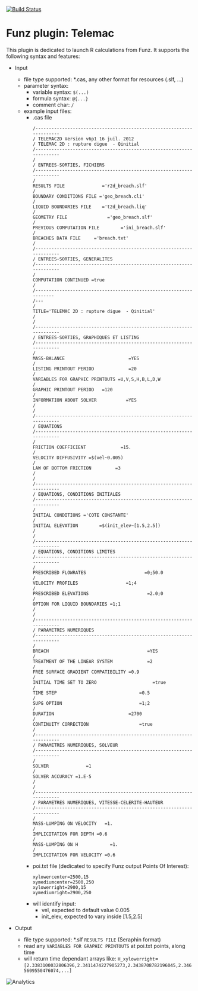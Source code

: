 [![Build Status](https://travis-ci.org/Funz/plugin-Telemac.png)](https://travis-ci.org/Funz/plugin-Telemac)

# Funz plugin: Telemac

This plugin is dedicated to launch R calculations from Funz.
It supports the following syntax and features:

  * Input
    * file type supported: *.cas, any other format for resources (.slf, ...)
    * parameter syntax: 
      * variable syntax: `$(...)`
      * formula syntax: `@{...}`
      * comment char: `/`
    * example input files:
      * .cas file
        ```
        /---------------------------------------------------------------------
        / TELEMAC2D Version v6p1 16 juil. 2012
        / TELEMAC 2D : rupture digue  - Qinitial
        /---------------------------------------------------------------------
        /
        / ENTREES-SORTIES, FICHIERS
        /---------------------------------------------------------------------
        /
        RESULTS FILE              ='r2d_breach.slf'
        /
        BOUNDARY CONDITIONS FILE ='geo_breach.cli'
        /
        LIQUID BOUNDARIES FILE    ='t2d_breach.liq'
        /
        GEOMETRY FILE               ='geo_breach.slf'
        /
        PREVIOUS COMPUTATION FILE        ='ini_breach.slf'
        /
        BREACHES DATA FILE     ='breach.txt'
        /
        /---------------------------------------------------------------------
        / ENTREES-SORTIES, GENERALITES
        /---------------------------------------------------------------------
        /
        COMPUTATION CONTINUED =true
        /
        /-------------------------------------------------------------------
        /---
        /
        TITLE='TELEMAC 2D : rupture digue  - Qinitial'
        /
        /
        /---------------------------------------------------------------------
        / ENTREES-SORTIES, GRAPHIQUES ET LISTING
        /---------------------------------------------------------------------
        /
        MASS-BALANCE                        =YES
        /
        LISTING PRINTOUT PERIOD             =20
        /
        VARIABLES FOR GRAPHIC PRINTOUTS =U,V,S,H,B,L,D,W
        /
        GRAPHIC PRINTOUT PERIOD   =120
        /
        INFORMATION ABOUT SOLVER           =YES
        /
        /
        /---------------------------------------------------------------------
        / EQUATIONS
        /---------------------------------------------------------------------
        /
        FRICTION COEFFICIENT             =15.
        /
        VELOCITY DIFFUSIVITY =$(vel~0.005)
        /
        LAW OF BOTTOM FRICTION         =3
        /
        /
        /---------------------------------------------------------------------
        / EQUATIONS, CONDITIONS INITIALES
        /---------------------------------------------------------------------
        /
        INITIAL CONDITIONS ='COTE CONSTANTE'
        /
        INITIAL ELEVATION        =$(init_elev~[1.5,2.5])
        /
        /
        /---------------------------------------------------------------------
        / EQUATIONS, CONDITIONS LIMITES
        /---------------------------------------------------------------------
        /
        PRESCRIBED FLOWRATES                      =0;50.0
        /
        VELOCITY PROFILES                  =1;4
        /
        PRESCRIBED ELEVATIONS                      =2.0;0
        /
        OPTION FOR LIQUID BOUNDARIES =1;1
        /
        /
        /---------------------------------------------------------------------
        / PARAMETRES NUMERIQUES
        /---------------------------------------------------------------------
        /
        BREACH                                     =YES
        /
        TREATMENT OF THE LINEAR SYSTEM             =2
        /
        FREE SURFACE GRADIENT COMPATIBILITY =0.9
        /
        INITIAL TIME SET TO ZERO                     =true
        /
        TIME STEP                               =0.5
        /
        SUPG OPTION                             =1;2
        /
        DURATION                            =2700
        /
        CONTINUITY CORRECTION                   =true
        /
        /---------------------------------------------------------------------
        / PARAMETRES NUMERIQUES, SOLVEUR
        /---------------------------------------------------------------------
        /
        SOLVER              =1
        /
        SOLVER ACCURACY =1.E-5
        /
        /
        /---------------------------------------------------------------------
        / PARAMETRES NUMERIQUES, VITESSE-CELERITE-HAUTEUR
        /---------------------------------------------------------------------
        /
        MASS-LUMPING ON VELOCITY   =1.
        /
        IMPLICITATION FOR DEPTH =0.6
        /
        MASS-LUMPING ON H            =1.
        /
        IMPLICITATION FOR VELOCITY =0.6
        ```
      * poi.txt file (dedicated to specify Funz output Points Of Interest):
        ```
        xylowercenter=2500,15
        xymediumcenter=2500,250
        xylowerright=2900,15
        xymediumright=2900,250
        ```
      * will identify input:
        * vel, expected to default value 0.005
        * init_elev, expected to vary inside [1.5,2.5]

  * Output
    * file type supported: *.slf `RESULTS FILE` (Seraphin format)
    * read any `VARIABLES FOR GRAPHIC PRINTOUTS` at poi.txt points, along time
    * will return time dependant arrays like: `H_xylowerright`=`[2.3383100032806396,2.3411474227905273,2.3438708782196045,2.3465609550476074,...]`



![Analytics](https://ga-beacon.appspot.com/UA-109580-20/plugin-Telemac)
